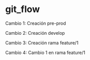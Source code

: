 # git_flow
Cambio 1: Creación pre-prod

Cambio 2: Creación develop

Cambio 3: Creación rama feature/1

Cambio 4: Cambio 1 en rama feature/1
